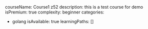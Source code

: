 courseName: Course1 z52
description: this is a test course for demo
isPremium: true
complexity: beginner
categories:
- golang
isAvailable: true
learningPaths: []